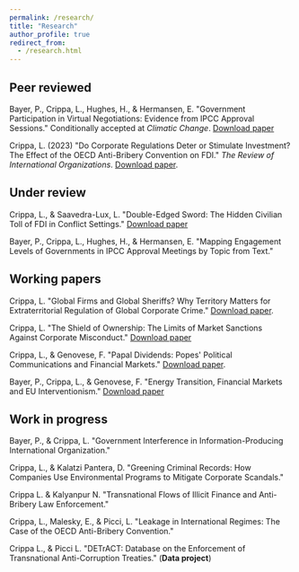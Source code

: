 ```yaml
---
permalink: /research/
title: "Research"
author_profile: true
redirect_from: 
  - /research.html
---
```


## Peer reviewed

Bayer, P., Crippa, L., Hughes, H., & Hermansen, E. "Government Participation in Virtual Negotiations: Evidence from IPCC Approval Sessions." Conditionally accepted at _Climatic Change_. [Download paper](https://lorenzo-crippa.github.io/files/BCHH_CC_SI.pdf)

Crippa, L. (2023) "Do Corporate Regulations Deter or Stimulate Investment? The Effect of the OECD Anti-Bribery Convention on FDI." _The Review of International Organizations_. [Download paper](https://lorenzo-crippa.github.io/files/regulation_investment.pdf).

## Under review
Crippa, L., & Saavedra-Lux, L. "Double-Edged Sword: The Hidden Civilian Toll of FDI in Conflict Settings." [Download paper](https://lorenzo-crippa.github.io/files/LC_LSL_FDI_conflict.pdf)

Bayer, P., Crippa, L., Hughes, H., & Hermansen, E. "Mapping Engagement Levels of Governments in IPCC Approval Meetings by Topic from Text."

## Working papers

Crippa, L. "Global Firms and Global Sheriffs? Why Territory Matters for Extraterritorial Regulation of Global Corporate Crime." [Download paper](https://lorenzo-crippa.github.io/files/sheriffs.pdf).

Crippa, L. "The Shield of Ownership: The Limits of Market Sanctions Against Corporate Misconduct." [Download paper](https://lorenzo-crippa.github.io/files/scandals_ownership.pdf)

Crippa, L., & Genovese, F. "Papal Dividends: Popes' Political Communications and Financial Markets." [Download paper](https://lorenzo-crippa.github.io/files/papal_dividends.pdf).

Bayer, P., Crippa, L., & Genovese, F. "Energy Transition, Financial Markets and EU Interventionism." [Download paper](https://lorenzo-crippa.github.io/files/bcg.pdf)

## Work in progress

Bayer, P., & Crippa, L. "Government Interference in Information-Producing International Organization."

Crippa, L., & Kalatzi Pantera, D. "Greening Criminal Records: How Companies Use Environmental Programs to Mitigate Corporate Scandals."

Crippa L. & Kalyanpur N. "Transnational Flows of Illicit Finance and Anti-Bribery Law Enforcement."

Crippa, L., Malesky, E., & Picci, L. "Leakage in International Regimes: The Case of the OECD Anti-Bribery Convention."

Crippa L., & Picci L. "DETrACT: Database on the Enforcement of Transnational Anti-Corruption Treaties." (**Data project**)


